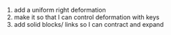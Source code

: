 1. add a uniform right deformation
2. make it so that I can control deformation with keys
3. add solid blocks/ links so I can contract and expand